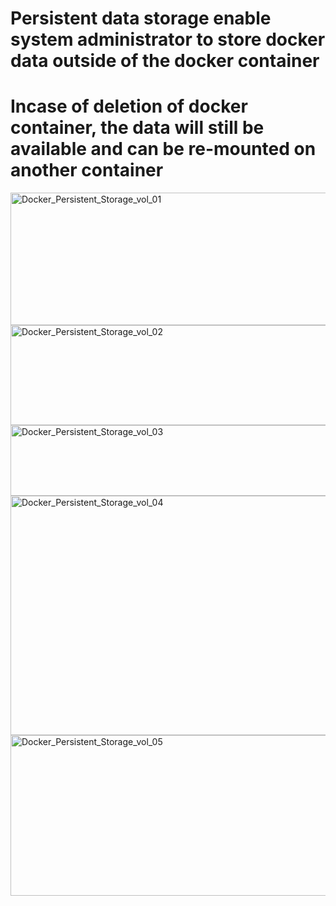 # Persistent data storage enable system administrator to store docker data outside of the docker container #
# Incase of deletion of docker container, the data will still be available and can be re-mounted on another container #

<img width="740" height="212" alt="Docker_Persistent_Storage_vol_01" src="https://github.com/user-attachments/assets/2ee97ff7-86c4-415e-92db-96a4f03e7daf" />
<img width="533" height="160" alt="Docker_Persistent_Storage_vol_02" src="https://github.com/user-attachments/assets/c53ec453-39d2-483c-bdc8-a60264ffd04b" />
<img width="741" height="113" alt="Docker_Persistent_Storage_vol_03" src="https://github.com/user-attachments/assets/54525388-7b0e-4adf-a4f0-cbb2b947966c" />
<img width="764" height="383" alt="Docker_Persistent_Storage_vol_04" src="https://github.com/user-attachments/assets/b70789f1-433f-4eb4-a4b9-403231c0ddd1" />
<img width="694" height="257" alt="Docker_Persistent_Storage_vol_05" src="https://github.com/user-attachments/assets/bc492ac8-88d2-4375-9407-451b2dcda0fd" />
